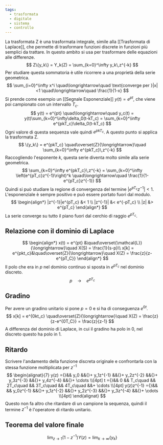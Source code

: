 ```yaml
---
tags:
  - trasformata
  - digitale
  - sistema
  - controllo
---
```

La trasformata Z è una trasformata integrale, simile alla [[Trasformata di Laplace]], che permette di trasformare funzioni discrete in funzioni più semplici da trattare. In questo ambito si usa per trasformare delle equazioni alle differenze.
$$
Z\{y_k\} = Y_k(Z) = \sum_{k=0}^\infty y_k\,z^{-k}
$$
Per studiare questa sommatoria è utile ricorrere a una proprietà della serie geometrica.
$$
\sum_{i=0}^\infty x^i \quad\longrightarrow\quad \text{converge per }|x|<1 \quad\longrightarrow\quad \frac{1}{1-x}
$$
Si prende come esempio un [[Segnale Esponenziale]] $y(t) = e^{pt}$, che viene poi campionato con un intervallo $T_c$.
$$
y(t) = e^{pt} \quad\longrightarrow\quad y_c(t) = y(t)\sum_{k=0}^\infty\delta_0(t-kT_c) = \sum_{k=0}^\infty e^{pkT_c}\delta_0(t-kT_c)
$$
Ogni valore di questa sequenza vale quindi $e^{pkT_c}$. A questo punto si applica la trasformata Z.
$$
\{y_k\} = e^{pkT_c} \quad\overset{Z}{\longrightarrow}\quad \sum_{k=0}^\infty e^{pkT_c}\,z^{-k}
$$
Raccogliendo l'esponente $k$, questa serie diventa molto simile alla serie geometrica.
$$
\sum_{k=0}^\infty e^{pkT_c}\,z^{-k} = \sum_{k=0}^\infty \left(e^{pT_c}z^{-1}\right)^k \quad\longrightarrow\quad \frac{1}{1-e^{pT_c}z^{-1}}
$$
Quindi si può studiare la regione di convergenza del termine $|e^{pT_c}z^{-1}| < 1$. L'esponenziale è sempre positivo e può essere portato fuori dal modulo. 
$$
\begin{align*}
|z^{-1}|e^{pT_c} &< 1 \\
|z^{-1}| &< e^{-pT_c} \\
|z| &> e^{pT_c}
\end{align*}
$$
La serie converge su tutto il piano fuori dal cerchio di raggio $e^{pT_c}$.
## Relazione con il dominio di Laplace
$$
\begin{align*}
x(t) = e^{pt} &\quad\overset{\mathcal{L}}{\longrightarrow}\quad X(S) = \frac{1}{s-p}\\
x[k] = e^{pkt_c}&\quad\overset{Z}{\longrightarrow}\quad X(Z) = \frac{z}{z-e^{pT_C}}
\end{align*}
$$Il polo che era in $p$ nel dominio continuo si sposta in $e^{pT_c}$ nel dominio discreto.
$$
p \quad\longrightarrow\quad e^{pT_c}
$$
## Gradino
Per avere un gradino unitario si pone $p=0$ e si ha di conseguenza $e^{0t}$.
$$
x[k] = e^{0kt_c} \quad\overset{Z}{\longrightarrow}\quad X(Z) = \frac{z}{z-e^{0T_C}} = \frac{z}{z-1}
$$
A differenza del dominio di Laplace, in cui il gradino ha polo in $0$, nel discreto questo ha polo in $1$.
## Ritardo
Scrivere l'andamento della funzione discreta originale e confrontarla con la stessa funzione moltiplicata per $z^{-1}$
$$
\begin{alignat}{7}
y(z) ={}&& y_0 &&{}+ y_1z^{-1} &&{}+ y_2z^{-2} &&{}+ y_3z^{-3} &&{}+ y_4z^{-4} &&{}+ \cdots \\[4pt]
t ={}&& 0 && T_c\quad && 2T_c\quad && 3T_c\quad && 4T_c\quad &&+ \cdots \\[4pt]
y(z)z^{-1} ={}&&  && y_0z^{-1} &&{}+ y_1z^{-2} &&{}+ y_2z^{-3} &&{}+ y_3z^{-4} &&{}+ \cdots \\[4pt]
\end{alignat}
$$
Questo non fa altro che ritardare di un campione la sequenza, quindi il termine $z^{-1}$ è l'operatore di ritardo unitario.
## Teorema del valore finale
$$
\lim_{z\to1}\left(1-z^{-1}\right)Y(z) = \lim_{k\to\infty}\left\{y_k\right\}
$$